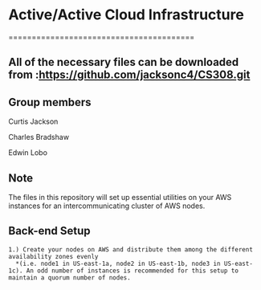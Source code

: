 #   Active/Active Cloud Infrastructure 
========================================

All of the necessary files can be downloaded from :https://github.com/jacksonc4/CS308.git
---------------

Group members
-------------
Curtis Jackson 

Charles Bradshaw 

Edwin Lobo

Note
---

The files in this repository will set up essential utilities on your AWS instances for an intercommunicating cluster of AWS nodes. 

Back-end Setup
----------
```
1.) Create your nodes on AWS and distribute them among the different availability zones evenly 
  *(i.e. node1 in US-east-1a, node2 in US-east-1b, node3 in US-east-1c). An odd number of instances is recommended for this setup to maintain a quorum number of nodes.

